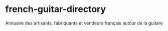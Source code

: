 # french-guitar-directory
Annuaire des artisants, fabriquants et vendeurs français autour de la guitare
